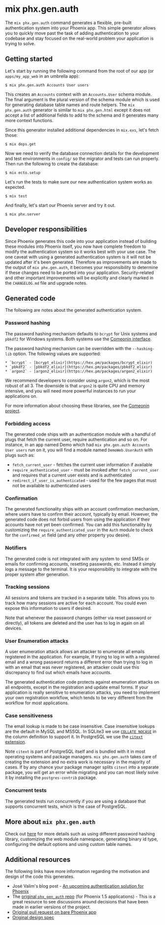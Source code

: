 # mix phx.gen.auth

The `mix phx.gen.auth` command generates a flexible, pre-built authentication system into your Phoenix app. This simple generator allows you to quickly move past the task of adding authentication to your codebase and stay focused on the real-world problem your application is trying to solve.

## Getting started

Let's start by running the following command from the root of our app (or `apps/my_app_web` in an umbrella app):

```console
$ mix phx.gen.auth Accounts User users
```

This creates an `Accounts` context with an `Accounts.User` schema module. The final argument is the plural version of the schema module which is used for generating database table names and route helpers. The `mix phx.gen.auth` generator is similar to `mix phx.gen.html` except it does not accept a list of additional fields to add to the schema and it generates many more context functions.

Since this generator installed additional dependencies in `mix.exs`, let's fetch those:

```console
$ mix deps.get
```

Now we need to verify the database connection details for the development and test environments in `config/` so the migrator and tests can run properly. Then run the following to create the database:

```console
$ mix ecto.setup
```

Let's run the tests to make sure our new authentication system works as expected.

```console
$ mix test
```

And finally, let's start our Phoenix server and try it out.

```console
$ mix phx.server
```

## Developer responsibilities

Since Phoenix generates this code into your application instead of building these modules into Phoenix itself, you now have complete freedom to modify the authentication system so it works best with your use case. The one caveat with using a generated authentication system is it will not be updated after it's been generated. Therefore as improvements are made to the output of `mix phx.gen.auth`, it becomes your responsibility to determine if these changes need to be ported into your application. Security-related and other important improvements will be explicitly and clearly marked in the `CHANGELOG.md` file and upgrade notes.

## Generated code

The following are notes about the generated authentication system.

### Password hashing

The password hashing mechanism defaults to `bcrypt` for Unix systems and `pbkdf2` for Windows systems. Both systems use the [Comeonin interface](https://hexdocs.pm/comeonin/).

The password hashing mechanism can be overridden with the `--hashing-lib` option. The following values are supported:

    * `bcrypt` - [bcrypt_elixir](https://hex.pm/packages/bcrypt_elixir)
    * `pbkdf2` - [pbkdf2_elixir](https://hex.pm/packages/pbkdf2_elixir)
    * `argon2` - [argon2_elixir](https://hex.pm/packages/argon2_elixir)

We recommend developers to consider using `argon2`, which is the most robust of all 3. The downside is that `argon2` is quite CPU and memory intensive, and you will need more powerful instances to run your applications on.

For more information about choosing these libraries, see the [Comeonin project](https://github.com/riverrun/comeonin).

### Forbidding access

The generated code ships with an authentication module with a handful of plugs that fetch the current user, require authentication and so on. For instance, in an app named Demo which had `mix phx.gen.auth Accounts User users` run on it, you will find a module named `DemoWeb.UserAuth` with plugs such as:

  * `fetch_current_user` - fetches the current user information if available
  * `require_authenticated_user` - must be invoked after `fetch_current_user` and requires that a current user exists and is authenticated
  * `redirect_if_user_is_authenticated` - used for the few pages that must not be available to authenticated users

### Confirmation

The generated functionality ships with an account confirmation mechanism, where users have to confirm their account, typically by email. However, the generated code does not forbid users from using the application if their accounts have not yet been confirmed. You can add this functionality by customizing the `require_authenticated_user` in the `Auth` module to check for the `confirmed_at` field (and any other property you desire).

### Notifiers

The generated code is not integrated with any system to send SMSs or emails for confirming accounts, resetting passwords, etc. Instead it simply logs a message to the terminal. It is your responsibility to integrate with the proper system after generation.

### Tracking sessions

All sessions and tokens are tracked in a separate table. This allows you to track how many sessions are active for each account. You could even expose this information to users if desired.

Note that whenever the password changes (either via reset password or directly), all tokens are deleted and the user has to log in again on all devices.

### User Enumeration attacks

A user enumeration attack allows an attacker to enumerate all emails registered in the application. For example, if trying to log in with a registered email and a wrong password returns a different error than trying to log in with an email that was never registered, an attacker could use this discrepancy to find out which emails have accounts.

The generated authentication code protects against enumeration attacks on all endpoints, except in the registration and update email forms. If your application is really sensitive to enumeration attacks, you need to implement your own registration workflow, which tends to be very different from the workflow for most applications.

### Case sensitiveness

The email lookup is made to be case insensitive. Case insensitive lookups are the default in MySQL and MSSQL. In SQLite3 we use [`COLLATE NOCASE`](https://www.sqlite.org/datatype3.html#collating_sequences) in the column definition to support it. In PostgreSQL we use the [`citext` extension](https://www.postgresql.org/docs/current/citext.html).

Note `citext` is part of PostgreSQL itself and is bundled with it in most operating systems and package managers. `mix phx.gen.auth` takes care of creating the extension and no extra work is necessary in the majority of cases. If by any chance your package manager splits `citext` into a separate package, you will get an error while migrating and you can most likely solve it by installing the `postgres-contrib` package.

### Concurrent tests

The generated tests run concurrently if you are using a database that supports concurrent tests, which is the case of PostgreSQL.

## More about `mix phx.gen.auth`

Check out [here](https://hexdocs.pm/phoenix/Mix.Tasks.Phx.Gen.Auth.html#content) for more details such as using different password hashing library, customizing the web module namespace, generating binary id type, configuring the default options and using custom table names.  

## Additional resources

The following links have more information regarding the motivation and design of the code this generates.

  * José Valim's blog post - [An upcoming authentication solution for Phoenix](https://dashbit.co/blog/a-new-authentication-solution-for-phoenix)
  * The [original `phx_gen_auth` repo][phx_gen_auth repo] (for Phoenix 1.5 applications) - This is a great resource to see discussions around decisions that have been made in earlier versions of the project.
  * [Original pull request on bare Phoenix app][auth PR]
  * [Original design spec](https://github.com/dashbitco/mix_phx_gen_auth_demo/blob/auth/README.md)

[phx_gen_auth repo]: https://github.com/aaronrenner/phx_gen_auth
[auth PR]: https://github.com/dashbitco/mix_phx_gen_auth_demo/pull/1

